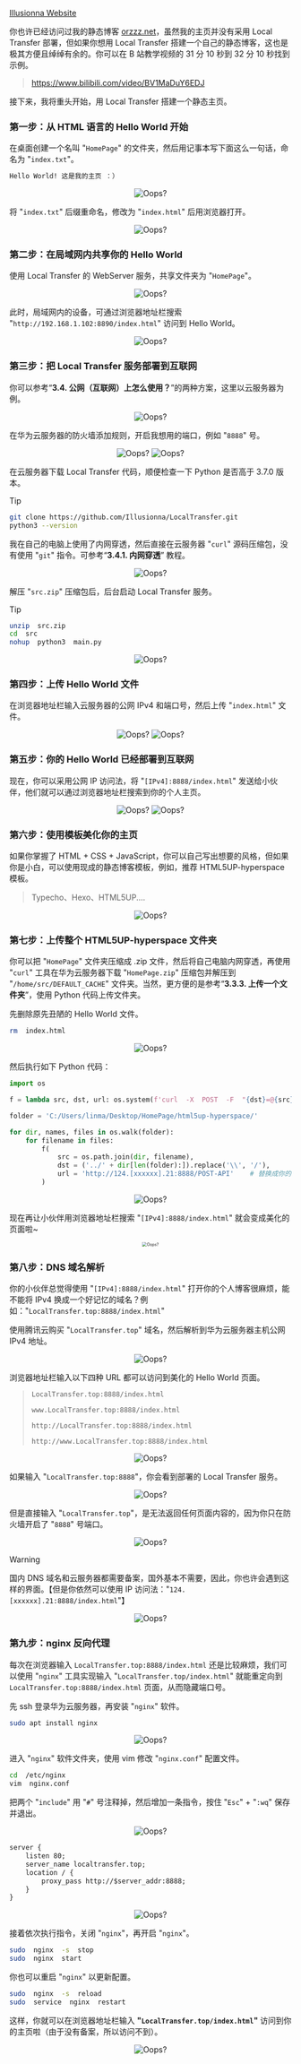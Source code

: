 [Illusionna Website](https://www.orzzz.net ':include :type=iframe width=100% height=400px')

你也许已经访问过我的静态博客 [orzzz.net](https://www.orzzz.net)，虽然我的主页并没有采用 Local Transfer 部署，但如果你想用 Local Transfer 搭建一个自己的静态博客，这也是极其方便且绰绰有余的。你可以在 B 站教学视频的 31 分 10 秒到 32 分 10 秒找到示例。

> https://www.bilibili.com/video/BV1MaDuY6EDJ

接下来，我将重头开始，用 Local Transfer 搭建一个静态主页。

### 第一步：从 HTML 语言的 Hello World 开始

在桌面创建一个名叫 "`HomePage`" 的文件夹，然后用记事本写下面这么一句话，命名为 "`index.txt`"。

```txt
Hello World! 这是我的主页 ：）
```

<div style="text-align: center;">
    <img src="assets/img/HelloWorld.png" style="zoom:100%;" alt="Oops?">
</div>

将 "`index.txt`" 后缀重命名，修改为 "`index.html`" 后用浏览器打开。

<div style="text-align: center;">
    <img src="assets/img/HTML-HelloWorld.png" style="zoom:100%;" alt="Oops?">
</div>

### 第二步：在局域网内共享你的 Hello World

使用 Local Transfer 的 WebServer 服务，共享文件夹为 "`HomePage`"。

<div style="text-align: center;">
    <img src="assets/img/Server.png" style="zoom:100%;" alt="Oops?">
</div>

此时，局域网内的设备，可通过浏览器地址栏搜索 "`http://192.168.1.102:8890/index.html`" 访问到 Hello World。

<div style="text-align: center;">
    <img src="assets/img/iPhone.png" style="zoom:100%;" alt="Oops?">
</div>

### 第三步：把 Local Transfer 服务部署到互联网

你可以参考“**3.4. 公网（互联网）上怎么使用？**”的两种方案，这里以云服务器为例。

<div style="text-align: center;">
    <img src="assets/img/Huawei.png" style="zoom:100%;" alt="Oops?">
</div>

在华为云服务器的防火墙添加规则，开启我想用的端口，例如 "`8888`" 号。

<div style="text-align: center;">
    <img src="assets/img/Firewall.png" style="zoom:100%;" alt="Oops?">
    <img src="assets/img/8888.png" style="zoom:100%;" alt="Oops?">
</div>

在云服务器下载 Local Transfer 代码，顺便检查一下 Python 是否高于 3.7.0 版本。

> [!TIP]
> ```Bash
> git clone https://github.com/Illusionna/LocalTransfer.git
> python3 --version
> ```

我在自己的电脑上使用了内网穿透，然后直接在云服务器 "`curl`" 源码压缩包，没有使用 "`git`" 指令。可参考“**3.4.1. 内网穿透**” 教程。

<div style="text-align: center;">
    <img src="assets/img/curl.png" style="zoom:100%;" alt="Oops?">
</div>

解压 "`src.zip`" 压缩包后，后台启动 Local Transfer 服务。

> [!TIP]
> ```Bash
> unzip  src.zip
> cd  src
> nohup  python3  main.py
> ```

<div style="text-align: center;">
    <img src="assets/img/nohup.png" style="zoom:100%;" alt="Oops?">
</div>

### 第四步：上传 Hello World 文件

在浏览器地址栏输入云服务器的公网 IPv4 和端口号，然后上传 "`index.html`" 文件。

<div style="text-align: center;">
    <img src="assets/img/IPv4.png" style="zoom:100%;" alt="Oops?">
    <img src="assets/img/upload.png" style="zoom:100%;" alt="Oops?">
</div>

### 第五步：你的 Hello World 已经部署到互联网

现在，你可以采用公网 IP 访问法，将 "`[IPv4]:8888/index.html`" 发送给小伙伴，他们就可以通过浏览器地址栏搜索到你的个人主页。

<div style="text-align: center;">
    <img src="assets/img/web.jpeg" style="zoom:100%;" alt="Oops?">
    <img src="assets/img/see.jpeg" style="zoom:100%;" alt="Oops?">
</div>

### 第六步：使用模板美化你的主页

如果你掌握了 HTML + CSS + JavaScript，你可以自己写出想要的风格，但如果你是小白，可以使用现成的静态博客模板，例如，推荐 HTML5UP-hyperspace 模板。

> Typecho、Hexo、HTML5UP....

<div style="text-align: center;">
    <img src="assets/img/template.png" style="zoom:100%;" alt="Oops?">
</div>

### 第七步：上传整个 HTML5UP-hyperspace 文件夹

你可以把 "`HomePage`" 文件夹压缩成 .zip 文件，然后将自己电脑内网穿透，再使用 "`curl`" 工具在华为云服务器下载 "`HomePage.zip`" 压缩包并解压到 "`/home/src/DEFAULT_CACHE`" 文件夹。当然，更方便的是参考“**3.3.3. 上传一个文件夹**”，使用 Python 代码上传文件夹。

先删除原先丑陋的 Hello World 文件。

```Bash
rm  index.html
```

<div style="text-align: center;">
    <img src="assets/img/rm.png" style="zoom:100%;" alt="Oops?">
</div>

然后执行如下 Python 代码：

```python
import os

f = lambda src, dst, url: os.system(f'curl  -X  POST  -F  "{dst}=@{src}"  {url}')

folder = 'C:/Users/linma/Desktop/HomePage/html5up-hyperspace/'

for dir, names, files in os.walk(folder):
    for filename in files:
        f(
            src = os.path.join(dir, filename),
            dst = ('../' + dir[len(folder):]).replace('\\', '/'),
            url = 'http://124.[xxxxxx].21:8888/POST-API'    # 替换成你的云服务器公网 IPv4 地址.
        )
```

<div style="text-align: center;">
    <img src="assets/img/public.png" style="zoom:100%;" alt="Oops?">
</div>

现在再让小伙伴用浏览器地址栏搜索 "`[IPv4]:8888/index.html`" 就会变成美化的页面啦~

<div style="text-align: center;">
    <img src="assets/img/aesthetic.png" style="zoom:50%;" alt="Oops?">
</div>

### 第八步：DNS 域名解析

你的小伙伴总觉得使用 "`[IPv4]:8888/index.html`" 打开你的个人博客很麻烦，能不能将 IPv4 换成一个好记忆的域名？例如："`LocalTransfer.top:8888/index.html`"

使用腾讯云购买 "`LocalTransfer.top`" 域名，然后解析到华为云服务器主机公网 IPv4 地址。

<div style="text-align: center;">
    <img src="assets/img/DNS.png" style="zoom:100%;" alt="Oops?">
</div>

浏览器地址栏输入以下四种 URL 都可以访问到美化的 Hello World 页面。

> `LocalTransfer.top:8888/index.html`
>
> `www.LocalTransfer.top:8888/index.html`
>
> `http://LocalTransfer.top:8888/index.html`
>
> `http://www.LocalTransfer.top:8888/index.html`

<div style="text-align: center;">
    <img src="assets/img/DNS-Parse.png" style="zoom:100%;" alt="Oops?">
</div>

如果输入 "`LocalTransfer.top:8888`"，你会看到部署的 Local Transfer 服务。

<div style="text-align: center;">
    <img src="assets/img/LocalTransfer.png" style="zoom:100%;" alt="Oops?">
</div>

但是直接输入 "`LocalTransfer.top`"，是无法返回任何页面内容的，因为你只在防火墙开启了 "`8888`" 号端口。

<div style="text-align: center;">
    <img src="assets/img/unexpected.png" style="zoom:100%;" alt="Oops?">
</div>

> [!WARNING]
> 国内 DNS 域名和云服务器都需要备案，国外基本不需要，因此，你也许会遇到这样的界面。【但是你依然可以使用 IP 访问法："`124.[xxxxxx].21:8888/index.html`"】

<div style="text-align: center;">
    <img src="assets/img/record.png" style="zoom:100%;" alt="Oops?">
</div>

### 第九步：nginx 反向代理

每次在浏览器输入 `LocalTransfer.top:8888/index.html` 还是比较麻烦，我们可以使用 "`nginx`" 工具实现输入 "`LocalTransfer.top/index.html`" 就能重定向到 `LocalTransfer.top:8888/index.html` 页面，从而隐藏端口号。

先 ssh 登录华为云服务器，再安装 "`nginx`" 软件。

```Bash
sudo apt install nginx
```

<div style="text-align: center;">
    <img src="assets/img/nginx.png" style="zoom:100%;" alt="Oops?">
</div>

进入 "`nginx`" 软件文件夹，使用 vim 修改 "`nginx.conf`" 配置文件。

```Bash
cd  /etc/nginx
vim  nginx.conf
```

把两个 "`include`" 用 "`#`" 号注释掉，然后增加一条指令，按住 "`Esc`" + "`:wq`" 保存并退出。

<div style="text-align: center;">
    <img src="assets/img/old.png" style="zoom:100%;" alt="Oops?">
</div>

```txt
server {
    listen 80;
    server_name localtransfer.top;
    location / {
        proxy_pass http://$server_addr:8888;
    }
}
```

<div style="text-align: center;">
    <img src="assets/img/new.png" style="zoom:100%;" alt="Oops?">
</div>

接着依次执行指令，关闭 "`nginx`"，再开启 "`nginx`"。

```Bash
sudo  nginx  -s  stop
sudo  nginx  start
```

你也可以重启 "`nginx`" 以更新配置。

```Bash
sudo  nginx  -s  reload
sudo  service  nginx  restart
```

这样，你就可以在浏览器地址栏输入 **"`LocalTransfer.top/index.html`"** 访问到你的主页啦（由于没有备案，所以访问不到）。

<div style="text-align: center;">
    <img src="assets/img/OK.png" style="zoom:100%;" alt="Oops?">
</div>